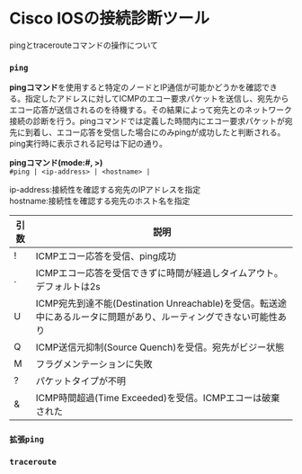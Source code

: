 # Cisco IOSの接続診断ツール
pingとtracerouteコマンドの操作について

### `ping`
**pingコマンド**を使用すると特定のノードとIP通信が可能かどうかを確認できる。指定したアドレスに対してICMPのエコー要求パケットを送信し、宛先からエコー応答が送信されるのを待機する。その結果によって宛先とのネットワーク接続の診断を行う。pingコマンドでは定義した時間内にエコー要求パケットが宛先に到着し、エコー応答を受信した場合にのみpingが成功したと判断される。ping実行時に表示される記号は下記の通り。

**pingコマンド(mode:#, >)**  
`#ping | <ip-address> | <hostname> |`

ip-address:接続性を確認する宛先のIPアドレスを指定  
hostname:接続性を確認する宛先のホスト名を指定

|引数|説明                                                                                              |
|---|--------------------------------------------------------------------------------------------------|
|!  |ICMPエコー応答を受信、ping成功                                                                        |
|.  |ICMPエコー応答を受信できずに時間が経過しタイムアウト。デフォルトは2s                                         |
|U  |ICMP宛先到達不能(Destination Unreachable)を受信。転送途中にあるルータに問題があり、ルーティングできない可能性あり|
|Q  |ICMP送信元抑制(Source Quench)を受信。宛先がビジー状態                                                    |
|M  |フラグメンテーションに失敗                                                                              |
|?  |パケットタイプが不明                                                                                   |
|&  |ICMP時間超過(Time Exceeded)を受信。ICMPエコーは破棄された                                                 |

### `拡張ping`

### `traceroute`
